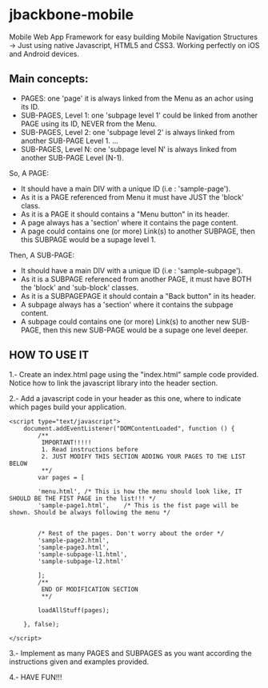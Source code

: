 jbackbone-mobile
================

Mobile Web App Framework for easy building Mobile Navigation Structures -> Just using native Javascript, HTML5 and CSS3.
Working perfectly on iOS and Android devices.


Main concepts:
-------------

+ PAGES: one 'page' it is always linked from the Menu as an achor using its ID.
+ SUB-PAGES, Level 1: one 'subpage level 1' could be linked from another PAGE using its ID, NEVER from the Menu.
+ SUB-PAGES, Level 2: one 'subpage level 2' is always linked from another SUB-PAGE Level 1.
...
+ SUB-PAGES, Level N: one 'subpage level N' is always linked from another SUB-PAGE Level (N-1).


So, A PAGE:
- It should have a main DIV with a unique ID (i.e : 'sample-page').
- As it is a PAGE referenced from Menu it must have JUST the 'block' class.
- As it is a PAGE it should contains a "Menu button" in its header.
- A page always has a 'section' where it contains the page content.
- A page could contains one (or more) Link(s) to another SUBPAGE, then this SUBPAGE would be a supage level 1.

Then, A SUB-PAGE:
- It should have a main DIV with a unique ID (i.e : 'sample-subpage').	
- As it is a SUBPAGE referenced from another PAGE, it must have BOTH the 'block' and 'sub-block' classes.
- As it is a SUBPAGEPAGE it should contain a "Back button" in its header.
- A subpage always has a 'section' where it contains the subpage content.
- A subpage could contains one (or more) Link(s) to another new SUB-PAGE, then this new SUB-PAGE would be a supage one level deeper.


HOW TO USE IT
------------------

1.- Create an index.html page using the "index.html" sample code provided. Notice how to link the javascript library into the header section.

2.- Add a javascript code in your header as this one, where to indicate which pages build your application.

	<script type="text/javascript">
		document.addEventListener("DOMContentLoaded", function () {		
			/**
			 IMPORTANT!!!!!
			 1. Read instructions before 
			 2. JUST MODIFY THIS SECTION ADDING YOUR PAGES TO THE LIST BELOW 
			 **/
			var pages = [
			
			'menu.html', /* This is how the menu should look like, IT SHOULD BE THE FIST PAGE in the list!!! */
			'sample-page1.html',	/* This is the fist page will be shown. Should be always following the menu */	

						
			/* Rest of the pages. Don't worry about the order */
			'sample-page2.html', 
			'sample-page3.html',
			'sample-subpage-l1.html',	
			'sample-subpage-l2.html'

			];
			/**
			 END OF MODIFICATION SECTION 
			 **/			

	    	loadAllStuff(pages);

		}, false);
	
	</script>

3.- Implement as many PAGES and SUBPAGES as you want according the instructions given and examples provided.

4.- HAVE FUN!!!
	
